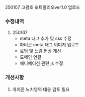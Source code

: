 250107 고광호 포트폴리오ver1.0 업로드
### 수정내역
1. 250107
   - meta 태그 추가 및 css 수정
   - 파비콘 meta 태그 이미지 업로드
   - 로딩 및 느림 현상 개선
   - 도메인 연결
   - 애니메이션 관련 js 수정
### 개선사항
1. 아이폰 노치영역 대응 검토 필요
